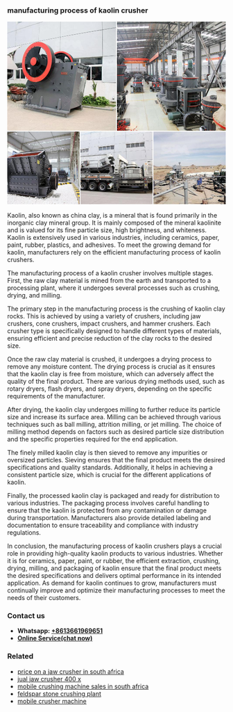<h3>manufacturing process of kaolin crusher</h3><img src='1702950185.jpg' alt=''><p>Kaolin, also known as china clay, is a mineral that is found primarily in the inorganic clay mineral group. It is mainly composed of the mineral kaolinite and is valued for its fine particle size, high brightness, and whiteness. Kaolin is extensively used in various industries, including ceramics, paper, paint, rubber, plastics, and adhesives. To meet the growing demand for kaolin, manufacturers rely on the efficient manufacturing process of kaolin crushers.</p><p>The manufacturing process of a kaolin crusher involves multiple stages. First, the raw clay material is mined from the earth and transported to a processing plant, where it undergoes several processes such as crushing, drying, and milling.</p><p>The primary step in the manufacturing process is the crushing of kaolin clay rocks. This is achieved by using a variety of crushers, including jaw crushers, cone crushers, impact crushers, and hammer crushers. Each crusher type is specifically designed to handle different types of materials, ensuring efficient and precise reduction of the clay rocks to the desired size.</p><p>Once the raw clay material is crushed, it undergoes a drying process to remove any moisture content. The drying process is crucial as it ensures that the kaolin clay is free from moisture, which can adversely affect the quality of the final product. There are various drying methods used, such as rotary dryers, flash dryers, and spray dryers, depending on the specific requirements of the manufacturer.</p><p>After drying, the kaolin clay undergoes milling to further reduce its particle size and increase its surface area. Milling can be achieved through various techniques such as ball milling, attrition milling, or jet milling. The choice of milling method depends on factors such as desired particle size distribution and the specific properties required for the end application.</p><p>The finely milled kaolin clay is then sieved to remove any impurities or oversized particles. Sieving ensures that the final product meets the desired specifications and quality standards. Additionally, it helps in achieving a consistent particle size, which is crucial for the different applications of kaolin.</p><p>Finally, the processed kaolin clay is packaged and ready for distribution to various industries. The packaging process involves careful handling to ensure that the kaolin is protected from any contamination or damage during transportation. Manufacturers also provide detailed labeling and documentation to ensure traceability and compliance with industry regulations.</p><p>In conclusion, the manufacturing process of kaolin crushers plays a crucial role in providing high-quality kaolin products to various industries. Whether it is for ceramics, paper, paint, or rubber, the efficient extraction, crushing, drying, milling, and packaging of kaolin ensure that the final product meets the desired specifications and delivers optimal performance in its intended application. As demand for kaolin continues to grow, manufacturers must continually improve and optimize their manufacturing processes to meet the needs of their customers.</p><h3>Contact us</h3><ul><li><strong>Whatsapp:&nbsp;<a href="https://wa.me/8613661969651">+8613661969651</a></strong></li><li><a href="https://swt.shibang-china.com/?git&amp;zhl&amp;manufacturing process of kaolin crusher"><strong>Online Service(chat now)</strong></a></li></ul><h3>Related</h3><ul><li><a href='price on a jaw crusher in south africa.md'>price on a jaw crusher in south africa</a></li><li><a href='jual jaw crusher 400 x.md'>jual jaw crusher 400 x</a></li><li><a href='mobile crushing machine sales in south africa.md'>mobile crushing machine sales in south africa</a></li><li><a href='feldspar stone crushing plant.md'>feldspar stone crushing plant</a></li><li><a href='mobile crusher machine.md'>mobile crusher machine</a></li></ul>